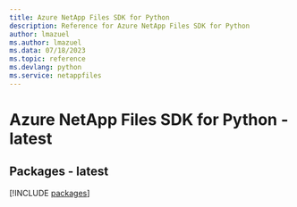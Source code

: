 ```yaml
---
title: Azure NetApp Files SDK for Python
description: Reference for Azure NetApp Files SDK for Python
author: lmazuel
ms.author: lmazuel
ms.data: 07/18/2023
ms.topic: reference
ms.devlang: python
ms.service: netappfiles
---
```

# Azure NetApp Files SDK for Python - latest
## Packages - latest
[!INCLUDE [packages](netapp-files-index.md)]